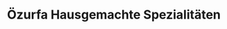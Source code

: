 ---
title: "Özurfa Hausgemachte Spezialitäten"
url: /muenchen/oezurfa-hausgemachte-spezialitaeten/
---